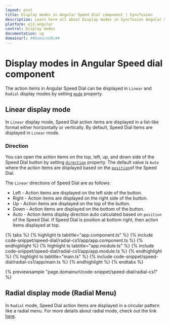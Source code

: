```yaml
---
layout: post
title: Display modes in Angular Speed dial component | Syncfusion
description: Learn here all about Display modes in Syncfusion Angular Speed dial component of Syncfusion Essential JS 2 and more.
platform: ej2-angular
control: Display modes 
documentation: ug
domainurl: ##DomainURL##
---
```


# Display modes in Angular Speed dial component

The action items in Angular Speed Dial can be displayed in `Linear` and `Radial` display modes by setting [`mode`](https://ej2.syncfusion.com/angular/documentation/api/speed-dial#mode) property.

## Linear display mode

In `Linear` display mode, Speed Dial action items are displayed in a list-like format either horizontally or vertically. By default, Speed Dial items are displayed in `Linear` mode.

### Direction

You can open the action items on the top, left, up, and down side of the Speed Dial button by setting [`direction`](https://ej2.syncfusion.com/angular/documentation/api/speed-dial#direction) property. The default value is `Auto` where the action items are displayed based on the [`position`](https://ej2.syncfusion.com/angular/documentation/api/speed-dial#position)of the Speed Dial.

The `Linear` directions of Speed Dial are as follows:

* Left - Action items are displayed on the left side of the button.
* Right - Action items are displayed on the right side of the button.
* Up - Action items are displayed on the top of the button.
* Down - Action items are displayed on the bottom of the button.
* Auto - Action items display direction auto calculated based on `position` of the Speed Dial. If Speed Dial is position at bottom right, then action items displayed at top.

{% tabs %}
{% highlight ts tabtitle="app.component.ts" %}
{% include code-snippet/speed-dial/radial-cs1/app/app.component.ts %}
{% endhighlight %}
{% highlight ts tabtitle="app.module.ts" %}
{% include code-snippet/speed-dial/radial-cs1/app/app.module.ts %}
{% endhighlight %}
{% highlight ts tabtitle="main.ts" %}
{% include code-snippet/speed-dial/radial-cs1/app/main.ts %}
{% endhighlight %}
{% endtabs %}
  
{% previewsample "page.domainurl/code-snippet/speed-dial/radial-cs1" %}

## Radial display mode (Radial Menu)

In `Radial` mode, Speed Dial action items are displayed in a circular pattern like a radial menu. For more details about radial mode, check out the link [here](https://ej2.syncfusion.com/angular/documentation/speed-dial/radial-menu/).
